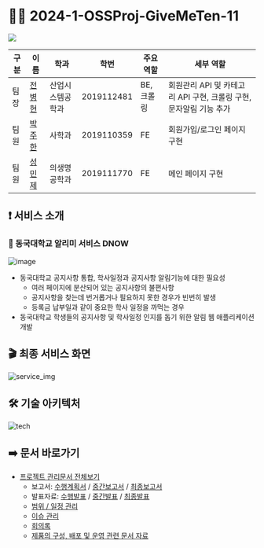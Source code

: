 # 🙋‍♂️ 2024-1-OSSProj-GiveMeTen-11

<div><img src="https://capsule-render.vercel.app/api?type=waving&color=0:99cc99,100:009630&height=200&section=header&text=GiveMeTen&fontSize=90" /></div>


|구분|이름|학과|학번|주요 역할|세부 역할|
|---|---|---|---|---|---|
|팀장|[전병현](https://github.com/IAMBH)|산업시스템공학과|2019112481|BE, 크롤링|회원관리 API 및 카테고리 API 구현, 크롤링 구현, 문자알림 기능 추가|
|팀원|[박주한](https://github.com/pjh0428)|사학과|2019110359|FE|회원가입/로그인 페이지 구현|
|팀원|[성민제](https://github.com/MinSungJe)|의생명공학과|2019111770|FE|메인 페이지 구현|

## ❗ 서비스 소개
### 📢 동국대학교 알리미 서비스 DNOW
![image](https://github.com/CSID-DGU/2024-1-OSSProj-GiveMeTen-11/assets/101497652/8bc66fd9-cb0d-42bd-b9e9-eac76e4b3ca0)

- 동국대학교 공지사항 통합, 학사일정과 공지사항 알림기능에 대한 필요성
    - 여러 페이지에 분산되어 있는 공지사항의 불편사항
    - 공지사항을 찾는데 번거롭거나 필요하지 못한 경우가 빈번히 발생
    - 등록금 납부일과 같이 중요한 학사 일정을 까먹는 경우
- 동국대학교 학생들의 공지사항 및 학사일정 인지를 돕기 위한 알림 웹 애플리케이션 개발

## 🎬 최종 서비스 화면
<img src="" alt="service_img">

## 🛠️ 기술 아키텍처
![tech](https://github.com/CSID-DGU/2024-1-OSSProj-GiveMeTen-11/assets/101497652/63501c63-7d77-4959-a86e-5970b4017d1e)

## ➡️ 문서 바로가기

- [프로젝트 관리문서 전체보기](https://github.com/CSID-DGU/2024-1-OSSProj-GiveMeTen-11/tree/main/Doc)
    - 보고서: [수행계획서](https://github.com/CSID-DGU/2024-1-OSSProj-GiveMeTen-11/blob/main/Doc/1_1_OSSProj_11_%EC%8B%AD%EC%9B%90%EC%A1%B0_%EC%88%98%ED%96%89%EA%B3%84%ED%9A%8D%EC%84%9C.md) / [중간보고서](https://github.com/CSID-DGU/2024-1-OSSProj-GiveMeTen-11/blob/main/Doc/2_1_OSSProj_11_%EC%8B%AD%EC%9B%90%EC%A1%B0_%EC%A4%91%EA%B0%84%EB%B3%B4%EA%B3%A0%EC%84%9C.md) / [최종보고서](https://github.com/CSID-DGU/2024-1-OSSProj-GiveMeTen-11/blob/main/Doc/3_1_OSSProj_11_%EC%8B%AD%EC%9B%90%EC%A1%B0_%EC%B5%9C%EC%A2%85%EB%B3%B4%EA%B3%A0%EC%84%9C.md)
    - 발표자료: [수행발표](https://github.com/CSID-DGU/2024-1-OSSProj-GiveMeTen-11/blob/main/Doc/1_2_OSSProj_11_%EC%8B%AD%EC%9B%90%EC%A1%B0_%EC%88%98%ED%96%89%EA%B3%84%ED%9A%8D%EB%B0%9C%ED%91%9C%EC%9E%90%EB%A3%8C.pptx) / [중간발표](https://github.com/CSID-DGU/2024-1-OSSProj-GiveMeTen-11/blob/main/Doc/2_2_OSSProj_11_%EC%8B%AD%EC%9B%90%EC%A1%B0_%EC%A4%91%EA%B0%84%EB%B0%9C%ED%91%9C%EC%9E%90%EB%A3%8C.pptx) / [최종발표](https://github.com/CSID-DGU/2024-1-OSSProj-GiveMeTen-11/blob/main/Doc/3_2_OSSProj_11_%EC%8B%AD%EC%9B%90%EC%A1%B0_%EC%B5%9C%EC%A2%85%EB%B0%9C%ED%91%9C%EC%9E%90%EB%A3%8C.pptx)
    - [범위 / 일정 관리](https://github.com/CSID-DGU/2024-1-OSSProj-GiveMeTen-11/blob/main/Doc/4_1_OSSProj_11_%EC%8B%AD%EC%9B%90%EC%A1%B0_%EB%B2%94%EC%9C%84_%EC%9D%BC%EC%A0%95_%EC%9D%B4%EC%8A%88%EA%B4%80%EB%A6%AC.md)
    - [이슈 관리](https://github.com/CSID-DGU/2024-1-OSSProj-GiveMeTen-11/issues)
    - [회의록](https://github.com/CSID-DGU/2024-1-OSSProj-GiveMeTen-11/blob/main/Doc/4_2_OSSProj_11_%EC%8B%AD%EC%9B%90%EC%A1%B0_%ED%9A%8C%EC%9D%98%EB%A1%9D.md)
    - [제품의 구성, 배포 및 운영 관련 문서 자료](https://github.com/CSID-DGU/2024-1-OSSProj-GiveMeTen-11/blob/main/Doc/4_3_OSSProj_11_%EC%8B%AD%EC%9B%90%EC%A1%B0_%EC%A0%9C%ED%92%88%EA%B5%AC%EC%84%B1%EB%B0%B0%ED%8F%AC%EC%9A%B4%EC%98%81%EC%9E%90%EB%A3%8C.md)